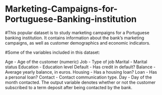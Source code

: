 # Marketing-Campaigns-for-Portuguese-Banking-institution
 #This popular dataset is to study marketing campaigns for a Portuguese banking institution. It contains information about the bank’s marketing campaigns, as well as customer demographics and economic indicators.


#Some of the variables included in this dataset:


Age - Age of the customer (numeric)
Job - Type of job
Marital - Marital status
Education - Education level
Default - Has credit in default?
Balance - Average yearly balance, in euros.
Housing - Has a housing loan?
Loan - Has a personal loan?
Contact - Contact communication type.
Day - Day of the month contacted.
The output variable denotes whether or not the customer subscribed to a term deposit after being contacted by the bank.
